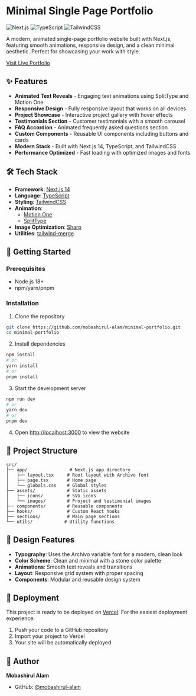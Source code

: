# Minimal Single Page Portfolio

![Next.js](https://img.shields.io/badge/Next.js-14.2.18-black)
![TypeScript](https://img.shields.io/badge/TypeScript-5.0-blue)
![TailwindCSS](https://img.shields.io/badge/TailwindCSS-3.4-blue)

A modern, animated single-page portfolio website built with Next.js, featuring smooth animations, responsive design, and a clean minimal aesthetic. Perfect for showcasing your work with style.

<a href="https://minimal-portfolio-sandy.vercel.app/" target="_blank">Visit Live Portfolio</a>

## ✨ Features

- **Animated Text Reveals** - Engaging text animations using SplitType and Motion One
- **Responsive Design** - Fully responsive layout that works on all devices
- **Project Showcase** - Interactive project gallery with hover effects
- **Testimonials Section** - Customer testimonials with a smooth carousel
- **FAQ Accordion** - Animated frequently asked questions section
- **Custom Components** - Reusable UI components including buttons and cards
- **Modern Stack** - Built with Next.js 14, TypeScript, and TailwindCSS
- **Performance Optimized** - Fast loading with optimized images and fonts

## 🛠️ Tech Stack

- **Framework**: [Next.js 14](https://nextjs.org/)
- **Language**: [TypeScript](https://www.typescriptlang.org/)
- **Styling**: [TailwindCSS](https://tailwindcss.com/)
- **Animation**:
  - [Motion One](https://motion.dev/)
  - [SplitType](https://split-type.js.org/)
- **Image Optimization**: [Sharp](https://sharp.pixelplumbing.com/)
- **Utilities**: [tailwind-merge](https://github.com/dcastil/tailwind-merge)

## 🚀 Getting Started

### Prerequisites

- Node.js 18+
- npm/yarn/pnpm

### Installation

1. Clone the repository

```bash
git clone https://github.com/mobashirul-alam/minimal-portfolio.git
cd minimal-portfolio
```

2. Install dependencies

```bash
npm install
# or
yarn install
# or
pnpm install
```

3. Start the development server

```bash
npm run dev
# or
yarn dev
# or
pnpm dev
```

4. Open [http://localhost:3000](http://localhost:3000) to view the website

## 📁 Project Structure

```
src/
├── app/                # Next.js app directory
│   ├── layout.tsx     # Root layout with Archivo font
│   ├── page.tsx       # Home page
│   └── globals.css    # Global styles
├── assets/            # Static assets
│   ├── icons/         # SVG icons
│   └── images/        # Project and testimonial images
├── components/        # Reusable components
├── hooks/             # Custom React hooks
├── sections/          # Main page sections
└── utils/            # Utility functions
```

## 🎨 Design Features

- **Typography**: Uses the Archivo variable font for a modern, clean look
- **Color Scheme**: Clean and minimal with a stone color palette
- **Animations**: Smooth text reveals and transitions
- **Layout**: Responsive grid system with proper spacing
- **Components**: Modular and reusable design system

## 🚀 Deployment

This project is ready to be deployed on [Vercel](https://vercel.com). For the easiest deployment experience:

1. Push your code to a GitHub repository
2. Import your project to Vercel
3. Your site will be automatically deployed

## 👤 Author

**Mobashirul Alam**

- GitHub: [@mobashirul-alam](https://github.com/mobashirul-alam)
